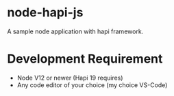 # node-hapi-js

A sample node application with hapi framework.

# Development Requirement
* Node V12 or newer (Hapi 19 requires)
* Any code editor of your choice (my choice VS-Code)
